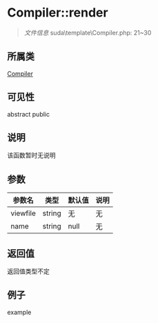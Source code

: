 # Compiler::render

> *文件信息* suda\template\Compiler.php: 21~30
## 所属类 

[Compiler](../Compiler.md)

## 可见性

abstract  public  
## 说明

该函数暂时无说明

## 参数

 
| 参数名 | 类型 | 默认值 | 说明 |
|--------|-----|-------|-------|
 | viewfile |  string | 无 | 无 |
 | name |  string | null | 无 |
## 返回值
返回值类型不定
## 例子

example